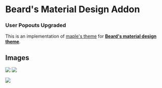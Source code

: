 # Beard's Material Design Addon
### User Popouts Upgraded

This is an implementation of [maple's theme](https://github.com/mrmaple240/UserPopoutUpgraded) for [**Beard's material design theme**](http://www.beard-design.com/discord-material-theme).


## Images
![](https://i.imgur.com/N7kQClW.png)
![](https://thumbs.gfycat.com/MeekHotIndianskimmer-size_restricted.gif)

![](https://i.imgur.com/IbQY4x5.png)

